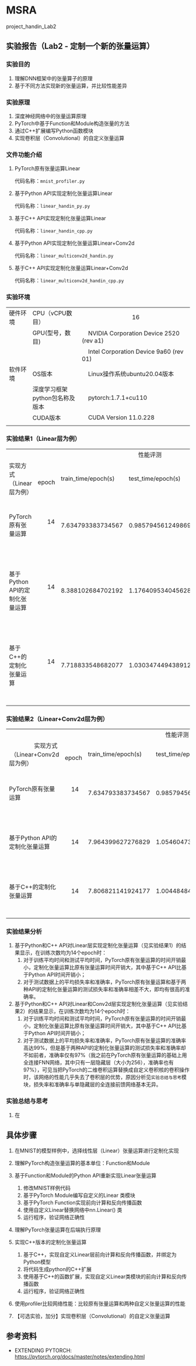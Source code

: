 # MSRA

project_handin_Lab2

## 实验报告（Lab2 - 定制一个新的张量运算）

### 实验目的

1.	理解DNN框架中的张量算子的原理
2.	基于不同方法实现新的张量运算，并比较性能差异

### 实验原理

1. 深度神经网络中的张量运算原理
2. PyTorch中基于Function和Module构造张量的方法
3. 通过C++扩展编写Python函数模块
4. 实现卷积层（Convolutional）的自定义张量运算

### 文件功能介绍

1.	PyTorch原有张量运算Linear

    代码名称：`mnist_profiler.py`

2.	基于Python API实现定制化张量运算Linear

    代码名称：`linear_handin_py.py`

3.	基于C++ API实现定制化张量运算Linear

    代码名称：`linear_handin_cpp.py`

4.	基于Python API实现定制化张量运算Linear+Conv2d

    代码名称：`linear_multiconv2d_handin.py`

5.	基于C++ API实现定制化张量运算Linear+Conv2d

    代码名称：`linear_multiconv2d_handin_cpp.py`

### 实验环境

||||
|--------|--------------|--------------------------|
|硬件环境|CPU（vCPU数目）|&nbsp; &nbsp; &nbsp; &nbsp; &nbsp; &nbsp; &nbsp; &nbsp; &nbsp; &nbsp; &nbsp; &nbsp; &nbsp; &nbsp; &nbsp; &nbsp; 16 &nbsp; &nbsp; |
||GPU(型号，数目)|&nbsp; &nbsp; NVIDIA Corporation Device 2520 (rev a1) &nbsp; &nbsp; |
|||&nbsp; &nbsp; Intel Corporation Device 9a60 (rev 01)&nbsp; &nbsp; |
|软件环境|OS版本|&nbsp; &nbsp; Linux操作系统ubuntu20.04版本|
||深度学习框架<br>python包名称及版本|&nbsp; &nbsp; pytorch:1.7.1+cu110|
||CUDA版本|&nbsp; &nbsp; CUDA Version 11.0.228|
||||

### 实验结果1（Linear层为例）

|||||||
|---------------|---------------------------|---------------------------|---------------------------|---------------------------|---------------------------|
|||| &nbsp; &nbsp; &nbsp; 性能评测 |
| 实现方式（Linear层为例）| &nbsp; epoch | train_time/epoch(s) | test_time/epoch(s) | test_loss/epoch | test_acc/epoch |
|<br/> <br/>PyTorch原有张量运算<br/> <br/>&nbsp;|&nbsp; &nbsp; &nbsp; 14 &nbsp; &nbsp; &nbsp; &nbsp;| 7.634793383734567 | 0.9857945612498692 |&nbsp; &nbsp; &nbsp; 0.0277 &nbsp;|&nbsp; 9917/10000<br>&nbsp; &nbsp; &nbsp; (99%) |
|<br/> <br/>基于Python API的定制化张量运算<br/> <br/>&nbsp;|&nbsp; &nbsp; &nbsp; 14 &nbsp;| 8.388102684702192 | 1.1764095340456282 |&nbsp; &nbsp; &nbsp; 0.0295 &nbsp;|&nbsp; 9895/10000<br>&nbsp; &nbsp; &nbsp; (99%) |
|<br/> <br/>基于C++的定制化张量运算<br/> <br/>&nbsp;|&nbsp; &nbsp; &nbsp; 14 &nbsp;| 7.718833548682077 | 1.0303474494389124 |&nbsp; &nbsp; &nbsp; 0.0272 &nbsp;|&nbsp; 9909/10000<br>&nbsp; &nbsp; &nbsp; (99%) |
||||||||

### 实验结果2（Linear+Conv2d层为例）

|||||||
|---------------|---------------------------|---------------------------|---------------------------|---------------------------|---------------------------|
|||| &nbsp; &nbsp; &nbsp; 性能评测 |
| &nbsp; &nbsp; &nbsp; &nbsp;  &nbsp; &nbsp; &nbsp; &nbsp;  实现方式<br/> &nbsp;（Linear+Conv2d层为例）| &nbsp; epoch | train_time/epoch(s) | test_time/epoch(s) | test_loss/epoch | test_acc/epoch |
|<br/> <br/>PyTorch原有张量运算<br/> <br/>&nbsp;|&nbsp; &nbsp; 14 &nbsp; &nbsp; &nbsp; &nbsp;| 7.634793383734567 | 0.9857945612498692 |&nbsp; &nbsp; &nbsp; 0.0277 &nbsp;|&nbsp; 9917/10000<br>&nbsp; &nbsp; &nbsp; (99%) |
|<br/> <br/>基于Python API的定制化张量运算<br/> <br/>&nbsp;|&nbsp; &nbsp; 14 &nbsp;| 7.964399627276829 | 1.0546047346932548 |&nbsp; &nbsp; &nbsp; 0.1101 &nbsp;|&nbsp; 9656/10000<br>&nbsp; &nbsp; &nbsp; (97%) |
|<br/> <br/>基于C++的定制化张量运算<br/> <br/>&nbsp;|&nbsp; &nbsp; 14 &nbsp;| 7.806821141924177 | 1.004484840801784 |&nbsp; &nbsp; &nbsp; 0.1099 &nbsp;|&nbsp; 9655/10000<br>&nbsp; &nbsp; &nbsp; (97%) |
||||||||

### 实验结果分析

1.	基于Python和C++ API对Linear层实现定制化张量运算（见实验结果1）的结果显示，在训练次数均为14个epoch时：
    1.	对于训练平均时间和测试平均时间，PyTorch原有张量运算的时间开销最小，定制化张量运算比原有张量运算时间开销大，其中基于C++ API比基于Python API时间开销小；
    2.	对于测试数据上的平均损失率和准确率，PyTorch原有张量运算和基于两种API的定制化张量运算的测试损失率和准确率相差不大，即均有很高的准确率。
2.	基于Python和C++ API对Linear和Conv2d层实现定制化张量运算（见实验结果2）的结果显示，在训练次数均为14个epoch时：
    1.	对于训练平均时间和测试平均时间，PyTorch原有张量运算的时间开销最小，定制化张量运算比原有张量运算时间开销大，其中基于C++ API比基于Python API时间开销小；
    2.	对于测试数据上的平均损失率和准确率，PyTorch原有张量运算的准确率高达99%，但是基于两种API的定制化张量运算的测试损失率和准确率却不如前者，准确率仅有97%（我之前在PyTorch原有张量运算的基础上用全连接FNN网络，其中只有一层隐藏层（大小为256），准确率也有97%），可见当把PyTorch的二维卷积运算替换成自定义卷积核的卷积操作时，该网络的性能几乎失去了卷积层的优势，原因分析见`实验总结与思考`模块，损失率和准确率与单隐藏层的全连接前馈网络基本无异。

### 实验总结与思考

1.	在

## 具体步骤

1.	在MNIST的模型样例中，选择线性层（Linear）张量运算进行定制化实现

2.	理解PyTorch构造张量运算的基本单位：Function和Module

3.	基于Function和Module的Python API重新实现Linear张量运算

    1. 修改MNIST样例代码
    2. 基于PyTorch  Module编写自定义的Linear 类模块
    3. 基于PyTorch Function实现前向计算和反向传播函数
    4. 使用自定义Linear替换网络中nn.Linear() 类
    5. 运行程序，验证网络正确性
   
4.	理解PyTorch张量运算在后端执行原理

5.	实现C++版本的定制化张量运算

    1. 基于C++，实现自定义Linear层前向计算和反向传播函数，并绑定为Python模型
    2. 将代码生成python的C++扩展
    3. 使用基于C++的函数扩展，实现自定义Linear类模块的前向计算和反向传播函数
    4. 运行程序，验证网络正确性
   
6.	使用profiler比较网络性能：比较原有张量运算和两种自定义张量运算的性能

7.	【可选实验，加分】实现卷积层（Convolutional）的自定义张量运算

## 参考资料

* EXTENDING PYTORCH: https://pytorch.org/docs/master/notes/extending.html
